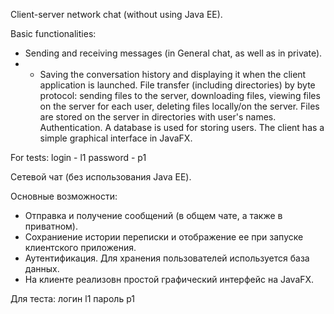Client-server network chat (without using Java EE).

Basic functionalities:

- Sending and receiving messages (in General chat, as well as in private).
- - Saving the conversation history and displaying it when the client application is launched.
File transfer (including directories) by byte protocol: sending files to the server, downloading files, viewing files on the server for each user, deleting files locally/on the server.
Files are stored on the server in directories with user's names.
Authentication. A database is used for storing users.
The client has a simple graphical interface in JavaFX.

For tests: 
  login - l1 
  password - p1

Сетевой чат (без использования Java EE).

Основные возможности:
- Отправка и получение сообщений (в общем чате, а также в приватном). 
- Сохраниение истории переписки и отображение ее при запуске клиентского приложения. 
- Аутентификация. Для хранения пользователей используется база данных.
- На клиенте реализовн простой графический интерфейс на JavaFX.

Для теста:
логин l1
пароль p1
